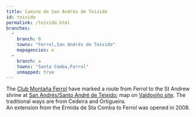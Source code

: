 ```yaml
---
title: Camino de San Andrés de Teixido
id: teixido
permalink: /teixido.html
branches:
  -
    branch: 0
    towns: "Ferrol,San Andrés de Teixido"
    mapagencies: e
  -
    branch: a
    towns: "Santa Comba,Ferrol"
    unmapped: true
---
```


The [Club Montaña Ferrol][0] have marked a route from Ferrol to the St Andrew shrine at [San Andrés/Santo André de Teixido][1]; map on [Valdoviño site][2]. The traditional ways are from Cedeira and Ortigueira.  
An extension from the Ermida de Sta Comba to Ferrol was opened in 2008\.

[0]: http://www.clubmontanaferrol.com/sanandresteixido.htm
[1]: http://es.wikipedia.org/wiki/San_Andrés_de_Teixido
[2]: http://www.valdovino.com/comun/SUB-PAGINAS/sanandres.html
